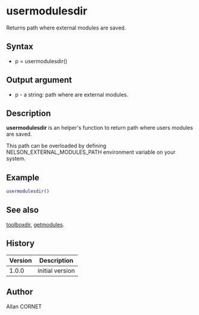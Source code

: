 # usermodulesdir

Returns path where external modules are saved.

## Syntax

- p = usermodulesdir()

## Output argument

- p - a string: path where are external modules.

## Description

  <p><b>usermodulesdir</b> is an helper's function to return path where users modules are saved.</p>
  <p>This path can be overloaded by defining NELSON_EXTERNAL_MODULES_PATH environment variable on your system.</p>

## Example

```matlab
usermodulesdir()
```

## See also

[toolboxdir](toolboxdir.md), [getmodules](getmodules.md).

## History

| Version | Description     |
| ------- | --------------- |
| 1.0.0   | initial version |

## Author

Allan CORNET
